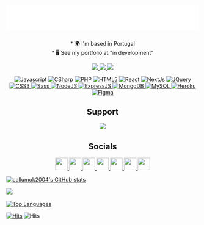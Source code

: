 <h1 align="center">
  <img src="https://raw.githubusercontent.com/callumok2004/callumok2004/master/header.svg" alt="Hi there, I'm Mikeehxz" />
</h1>

<div align="center">
  * 🌍  I'm based in Portugal <br/>
  * 🖥️  See my portfolio at "in development" <br/>
</div>

<p align="center">
  <a href="https://www.twitter.com/intent/follow?screen_name=Mikeehxz" target="_blank" rel="noreferrer">
    <img src="https://img.shields.io/twitter/follow/Mikeehxz?logo=twitter&style=for-the-badge&color=3382ed&labelColor=1c1917" />
  </a>
 
 <a href="https://www.github.com/Mikeehxzy" target="_blank" rel="noreferrer">
    <img src="https://img.shields.io/github/followers/Mikeehxzy?logo=github&style=for-the-badge&color=3382ed&labelColor=1c1917" />
  </a>
 
  <a href="https://www.twitch.tv/Mikeehxz" target="_blank" rel="noreferrer">
    <img src="https://img.shields.io/twitch/status/Mikeehxz?logo=twitchsx&style=for-the-badge&color=3382ed&labelColor=1c1917&label=TWITCH+STATUS" />
  </a>
</p>

<p align="center">
  <a href="https://developer.mozilla.org/en-US/docs/Web/JavaScript" target="_blank" rel="noreferrer">
  <img src="https://cdn.jsdelivr.net/gh/devicons/devicon/icons/javascript/javascript-original.svg" width="36" height="36" alt="Javascript" />
  </a>
  <a href="https://learn.microsoft.com/en-us/dotnet/csharp/" target="_blank" rel="noreferrer">
  <img src="https://cdn.jsdelivr.net/gh/devicons/devicon/icons/csharp/csharp-plain.svg" width="36" height="36" alt="CSharp" />
  </a>
  <a href="https://www.php.net/" target="_blank" rel="noreferrer">
  <img src="https://cdn.jsdelivr.net/gh/devicons/devicon/icons/php/php-plain.svg" width="36" height="36" alt="PHP" />
  </a>
  <a href="https://developer.mozilla.org/en-US/docs/Glossary/HTML5" target="_blank" rel="noreferrer">
  <img src="https://cdn.jsdelivr.net/gh/devicons/devicon/icons/html5/html5-plain.svg" width="36" height="36" alt="HTML5" />
  </a>
  <a href="https://reactjs.org/" target="_blank" rel="noreferrer">
  <img src="https://cdn.jsdelivr.net/gh/devicons/devicon/icons/react/react-original.svg" width="36" height="36" alt="React" />
  </a>
  <a href="https://nextjs.org/docs" target="_blank" rel="noreferrer">
  <img src="https://cdn.jsdelivr.net/gh/devicons/devicon/icons/nextjs/nextjs-original.svg" width="36" height="36" alt="NextJs" />
  </a>
  <a href="https://jquery.com/" target="_blank" rel="noreferrer">
  <img src="https://cdn.jsdelivr.net/gh/devicons/devicon/icons/jquery/jquery-plain.svg" width="36" height="36" alt="JQuery" />
  </a>
  <a href="https://www.w3.org/TR/CSS/#css" target="_blank" rel="noreferrer">
  <img src="https://cdn.jsdelivr.net/gh/devicons/devicon/icons/css3/css3-plain.svg" width="36" height="36" alt="CSS3" />
  </a>
  <a href="https://sass-lang.com/" target="_blank" rel="noreferrer">
  <img src="https://cdn.jsdelivr.net/gh/devicons/devicon/icons/sass/sass-original.svg" width="36" height="36" alt="Sass" />
  </a>
  <a href="https://nodejs.org/en/" target="_blank" rel="noreferrer">
  <img src="https://cdn.jsdelivr.net/gh/devicons/devicon/icons/nodejs/nodejs-original.svg" width="36" height="36" alt="NodeJS" />
  </a>
  <a href="https://expressjs.com/" target="_blank" rel="noreferrer">
  <img src="https://cdn.jsdelivr.net/gh/devicons/devicon/icons/express/express-original.svg" width="36" height="36" alt="ExpressJS" />
  </a>
  <a href="https://www.mongodb.com/" target="_blank" rel="noreferrer">
  <img src="https://cdn.jsdelivr.net/gh/devicons/devicon/icons/mongodb/mongodb-original.svg" width="36" height="36" alt="MongoDB" />
  </a>
  <a href="https://www.mysql.com/" target="_blank" rel="noreferrer">
  <img src="https://cdn.jsdelivr.net/gh/devicons/devicon/icons/mysql/mysql-original.svg" width="36" height="36" alt="MySQL" />
  </a>
  <a href="https://www.heroku.com/" target="_blank" rel="noreferrer">
  <img src="https://cdn.jsdelivr.net/gh/devicons/devicon/icons/heroku/heroku-original.svg" width="36" height="36" alt="Heroku" />
  </a>
  <a href="https://www.figma.com/" target="_blank" rel="noreferrer">
  <img src="https://cdn.jsdelivr.net/gh/devicons/devicon/icons/figma/figma-original.svg" width="36" height="36" alt="Figma" />
  </a>
</p>

<h2 align="center">
  Support
</h2>

<div align="center"><a href="https://www.buymeacoffee.com/callumokane"><img src="https://cdn.buymeacoffee.com/buttons/v2/default-yellow.png" width="200" /></a></div>

<h2 align="center">
  Socials
</h2>

<p align="center">
  <a href="https://discord.gg/bSjTV3Q4XA" target="_blank" rel="noreferrer">
    <img src="https://raw.githubusercontent.com/danielcranney/readme-generator/main/public/icons/socials/discord.svg" width="32" height="32" />
  </a>
  <a href="https://www.codesandbox.com/u/callumokane" target="_blank" rel="noreferrer">
    <img src="https://raw.githubusercontent.com/danielcranney/readme-generator/main/public/icons/socials/codesandbox.svg" width="32" height="32" />
  </a>
  <a href="https://www.github.com/callumok2004" target="_blank" rel="noreferrer">
    <img src="https://raw.githubusercontent.com/danielcranney/readme-generator/main/public/icons/socials/github.svg" width="32" height="32" />
  </a>
  <a href="http://www.instagram.com/callum.o.kane" target="_blank" rel="noreferrer">
    <img src="https://raw.githubusercontent.com/danielcranney/readme-generator/main/public/icons/socials/instagram.svg" width="32" height="32" />
  </a>
  <a href="https://www.linkedin.com/in/callum-okane-642046234/" target="_blank" rel="noreferrer">
    <img src="https://raw.githubusercontent.com/danielcranney/readme-generator/main/public/icons/socials/linkedin.svg" width="32" height="32" />
  </a>
  <a href="https://www.twitter.com/callumdev_" target="_blank" rel="noreferrer">
    <img src="https://raw.githubusercontent.com/danielcranney/readme-generator/main/public/icons/socials/twitter.svg" width="32" height="32" />
  </a>
  <a href="https://www.twitch.tv/callumok2004" target="_blank" rel="noreferrer">
    <img src="https://raw.githubusercontent.com/danielcranney/readme-generator/main/public/icons/socials/twitch.svg" width="32" height="32" />
  </a>
</p>

<a href="http://www.github.com/callumok2004" align="center"><img src="https://github-readme-stats.vercel.app/api?username=callumok2004&show_icons=true&hide=&count_private=true&title_color=3382ed&text_color=ffffff&icon_color=3382ed&bg_color=1c1917&hide_border=true&show_icons=true" alt="callumok2004's GitHub stats" />
</a>

<a href="http://www.github.com/callumok2004" align="center"><img src="https://github-readme-streak-stats.herokuapp.com/?user=callumok2004&stroke=ffffff&background=1c1917&ring=3382ed&fire=3382ed&currStreakNum=ffffff&currStreakLabel=3382ed&sideNums=ffffff&sideLabels=ffffff&dates=ffffff&hide_border=true" /></a>

<a href="https://github.com/callumok2004" align="center"><img src="https://github-readme-stats.vercel.app/api/top-langs/?username=callumok2004&langs_count=10&title_color=3382ed&text_color=ffffff&icon_color=3382ed&bg_color=1c1917&hide_border=true&locale=en&custom_title=Top%20%Languages" alt="Top Languages" /></a>

[![Hits](https://hits.seeyoufarm.com/api/count/incr/badge.svg?url=https%3A%2F%2Fgithub.com%2Fcallumok2004&count_bg=%230263A4&title_bg=%23002D53&icon=github.svg&icon_color=%23FFFFFF&title=visits&edge_flat=true)](https://hits.seeyoufarm.com)
![Hits](https://hits-app.vercel.app/hits?url=https://github.com/callumok2004)
